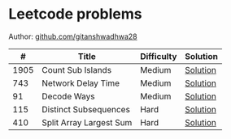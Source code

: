 # Leetcode problems

Author: [github.com/gitanshwadhwa28](https://github.com/gitanshwadhwa28)

\# | Title | Difficulty | Solution
---|---|---|---
1905 | Count Sub Islands | Medium | [Solution](1905.%20Count%20Sub%20Islands.cpp)
743 | Network Delay Time | Medium | [Solution](743.%20Network%20Delay%20Time.cpp)
91 | Decode Ways | Medium | [Solution](91.%20Decode%20Ways.cpp)
115 | Distinct Subsequences | Hard | [Solution](115.%20Distinct%20Subsequences.cpp)
410 | Split Array Largest Sum | Hard | [Solution](410.%20Split%20Array%20Largest%20Sum.cpp)
